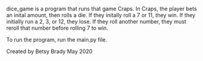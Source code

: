 dice_game is a program that runs that game Craps. In Craps, the player bets
an inital amount, then rolls a die. If they initally roll a 7 or 11, they win.
If they initially run a 2, 3, or 12, they lose. If they roll another number,
they must reroll that number before rolling 7 to win.

To run the program, run the main.py file.

Created by Betsy Brady May 2020

